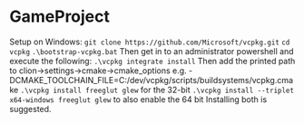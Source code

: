 # GameProject

Setup on Windows:
`git clone https://github.com/Microsoft/vcpkg.git`
`cd vcpkg`
`.\bootstrap-vcpkg.bat`
Then get in to an administrator powershell and execute the following:
`.\vcpkg integrate install`
Then add the printed path to clion->settings->cmake->cmake_options e.g. -DCMAKE_TOOLCHAIN_FILE=C:/dev/vcpkg/scripts/buildsystems/vcpkg.cmake
`.\vcpkg install freeglut glew` for the 32-bit
`.\vcpkg install --triplet x64-windows freeglut glew` to also enable the 64 bit
Installing both is suggested.

